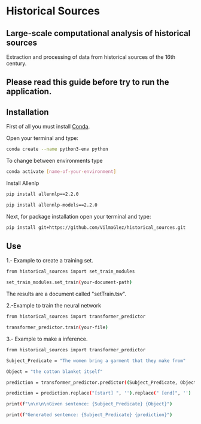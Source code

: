 # Historical Sources
## Large-scale computational analysis of historical sources

Extraction and processing of data from historical sources of the 16th century.

## Please read this guide before try to run the application.


## Installation

First of all you must install [Conda](https://www.anaconda.com/products/distribution).

Open your terminal and type:

```sh
conda create --name python3-env python
```
To change between environments type

```sh
conda activate [name-of-your-environment]
```
Install Allenlp
 
```sh
pip install allennlp==2.2.0

```

```sh
pip install allennlp-models==2.2.0
```
Next, for package installation open your terminal and type:

```sh 
pip install git+https://github.com/VilmaGlez/historical_sources.git
```

## Use 

1.- Example to create a training set. 

```sh 
from historical_sources import set_train_modules

set_train_modules.set_train(your-document-path)

```

The results are a document called "setTrain.tsv".

2.-Example to train the neural network

```sh
from historical_sources import transformer_predictor

transformer_predictor.train(your-file)

```

3.- Example to make a inference.

```sh 
from historical_sources import transformer_predictor

Subject_Predicate = "The women bring a garment that they make from"

Object = "the cotton blanket itself"

prediction = transformer_predictor.predictor((Subject_Predicate, Object))

prediction = prediction.replace("[start] ", '').replace(" [end]", '')

print(f"\n\n\n\nGiven sentence: {Subject_Predicate} {Object}")

print(f"Generated sentence: {Subject_Predicate} {prediction}")

```



